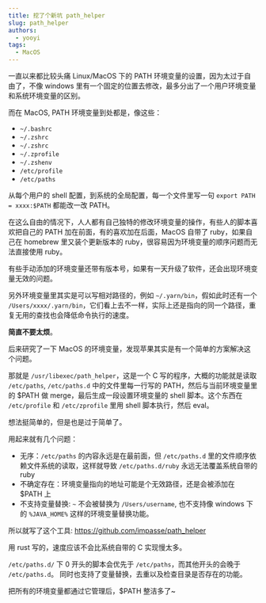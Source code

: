 ```yaml
---
title: 挖了个新坑 path_helper
slug: path_helper
authors: 
  - yooyi
tags: 
  - MacOS
---
```


一直以来都比较头痛 Linux/MacOS 下的 PATH 环境变量的设置，因为太过于自由了，不像 windows 里有一个固定的位置去修改，最多分出了一个用户环境变量和系统环境变量的区别。

而在 MacOS, PATH 环境变量到处都是，像这些：

- `~/.bashrc`
- `~/.zshrc`
- `~/.zshrc`
- `~/.zprofile`
- `~/.zshenv` 
- `/etc/profile`
- `/etc/paths`

从每个用户的 shell 配置，到系统的全局配置，每一个文件里写一句 `export PATH = xxxx:$PATH` 都能改一改 PATH。

在这么自由的情况下，人人都有自己独特的修改环境变量的操作，有些人的脚本喜欢把自己的 PATH 加在前面，有的喜欢加在后面，MacOS 自带了 ruby，如果自己在 homebrew 里又装个更新版本的 ruby，很容易因为环境变量的顺序问题而无法直接使用 ruby。

有些手动添加的环境变量还带有版本号，如果有一天升级了软件，还会出现环境变量无效的问题。

另外环境变量里其实是可以写相对路径的，例如 `~/.yarn/bin`，假如此时还有一个 `/Users/xxxx/.yarn/bin`，它们看上去不一样，实际上还是指向的同一个路径，重复无用的查找也会降低命令执行的速度。

**简直不要太烦**。

<!--truncate-->

后来研究了一下 MacOS 的环境变量，发现苹果其实是有一个简单的方案解决这个问题。

那就是 `/usr/libexec/path_helper`，这是一个 C 写的程序，大概的功能就是读取 `/etc/paths`, `/etc/paths.d` 中的文件里每一行写的 PATH，然后与当前环境变量里的 $PATH 做 merge，最后生成一段设置环境变量的 shell 脚本。这个东西在 `/etc/profile` 和 `/etc/zprofile` 里用 shell 脚本执行，然后 eval。

想法挺简单的，但是也是过于简单了。

用起来就有几个问题：

- 无序：`/etc/paths` 的内容永远是在最前面，但 `/etc/paths.d` 里的文件顺序依赖文件系统的读取，这样就导致 `/etc/paths.d/ruby` 永远无法覆盖系统自带的 ruby
- 不确定存在：环境变量指向的地址可能是个无效路径，还是会被添加在 $PATH 上
- 不支持变量替换: `~` 不会被替换为 `/Users/username`, 也不支持像 windows 下的 `%JAVA_HOME%` 这样的环境变量替换功能。

所以就写了这个工具: <https://github.com/impasse/path_helper>

用 rust 写的，速度应该不会比系统自带的 C 实现慢太多。

`/etc/paths.d/` 下 0 开头的脚本会优先于 `/etc/paths`，而其他开头的会晚于 `/etc/paths.d`。
同时也支持了变量替换，去重以及检查目录是否存在的功能。

把所有的环境变量都通过它管理后，$PATH 整洁多了~
